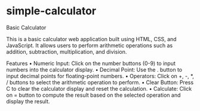 # simple-calculator
Basic Calculator

This is a basic calculator web application built using HTML, CSS, and JavaScript. It allows users to perform arithmetic operations such as addition, subtraction, multiplication, and division.

Features
•  Numeric Input: Click on the number buttons (0-9) to input numbers into the calculator display.
•  Decimal Point: Use the . button to input decimal points for floating-point numbers.
•  Operators: Click on +, -, *, / buttons to select the arithmetic operation to perform.
•  Clear Button: Press C to clear the calculator display and reset the calculation.
•  Calculate: Click on = button to compute the result based on the selected operation and display the result.
